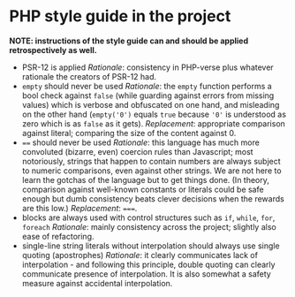 # PHP style guide in the project
**NOTE: instructions of the style guide can and should be applied retrospectively as well.**
- PSR-12 is applied
_Rationale_: consistency in PHP-verse plus whatever rationale the creators of PSR-12 had.
- `empty` should never be used
_Rationale_: the `empty` function performs a bool check against `false` (while guarding against errors from missing values) which is verbose and obfuscated on one hand, and misleading on the other hand (`empty('0')` equals `true` because `'0'` is understood as zero which is as `false` as it gets).
_Replacement_: appropriate comparison against literal; comparing the size of the content against 0.
- `==` should never be used
_Rationale_: this language has much more convoluted (bizarre, even) coercion rules than Javascript; most notoriously, strings that happen to contain numbers are always subject to numeric comparisons, even against other strings. We are not here to learn the gotchas of the language but to get things done. (In theory, comparison against well-known constants or literals could be safe enough but dumb consistency beats clever decisions when the rewards are this low.)
_Replacement_: `===`.
- blocks are always used with control structures such as `if`, `while`, `for`, `foreach`
_Rationale_: mainly consistency across the project; slightly also ease of refactoring.
- single-line string literals without interpolation should always use single quoting (apostrophes)
_Rationale_: it clearly communicates lack of interpolation - and following this principle, double quoting can clearly communicate presence of interpolation. It is also somewhat a safety measure against accidental interpolation.